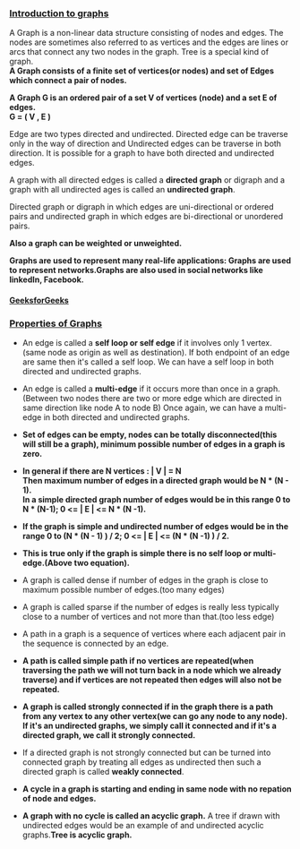 ### [Introduction to graphs](https://www.youtube.com/watch?v=gXgEDyodOJU&list=PL2_aWCzGMAwI3W_JlcBbtYTwiQSsOTa6P&index=38)       
A Graph is a non-linear data structure consisting of nodes and edges. The nodes are sometimes also referred to as vertices and the edges are lines or arcs that
connect any two nodes in the graph. Tree is a special kind of graph.   
**A Graph consists of a finite set of vertices(or nodes) and set of Edges which connect a pair of nodes.**   
  
**A Graph G is an ordered pair of a set V of vertices (node) and a set E of edges.**   
**G = ( V , E )**    

Edge are two types directed and undirected. Directed edge can be traverse only in the way of direction and Undirected edges can be traverse in both direction.
It is possible for a graph to have both directed and undirected edges.      

A graph with all directed edges
is called a **directed graph** or digraph and a graph with all undirected ages is called an **undirected graph**.   

Directed graph or digraph in which edges are uni-directional or ordered pairs and
undirected graph in which edges are bi-directional or unordered pairs.      

**Also a graph can be weighted or unweighted.**       

**Graphs are used to represent many real-life applications: Graphs are used to represent networks.Graphs are also used in social networks like linkedIn, Facebook.**  

#### [GeeksforGeeks](https://www.geeksforgeeks.org/graph-and-its-representations/)    

### [Properties of Graphs](https://www.youtube.com/watch?v=AfYqN3fGapc&list=PL2_aWCzGMAwI3W_JlcBbtYTwiQSsOTa6P&index=39)    
* An edge is called a **self loop or self edge** if it involves only 1 vertex. (same node as origin as well as destination).
If both endpoint of an edge are same then it's called a self loop. We can have a self loop in both directed and
undirected graphs.    

* An edge is called a **multi-edge** if it occurs more than once in a graph.(Between two nodes
there are two or more edge which are directed in same direction like
node A to node B) Once again, we can have a multi-edge in both directed and undirected graphs.

* **Set of edges can be empty, nodes can be totally disconnected(this will still be a graph), minimum possible number of edges in a graph is zero.**   

* **In general if there are N vertices : | V | = N**   
**Then maximum number of edges in a directed graph would be N * (N - 1).**   
**In a simple directed graph number of edges would be in this range 0 to N * (N-1); 0 <= | E | <= N * (N -1).**    

* **If the graph is simple and undirected number of edges would be in the range 0 to (N * (N - 1) ) / 2; 0 <= | E | <= (N * (N -1) ) / 2.**    

* **This is true only if the graph is simple there is no self loop or multi-edge.(Above two equation).**  

* A graph is called dense if number of edges in the graph is close to maximum
possible number of edges.(too many edges)   

* A graph is called sparse if the number of edges is really less
typically close to a number of vertices and not more than that.(too less edge)   

* A path in a graph is a sequence of vertices where each adjacent
pair in the sequence is connected by an edge.   

* **A path is called simple path if no vertices are repeated(when traversing the path we will not turn back in a node which we already traverse) and if vertices are not repeated then edges will also not be repeated.**     

* **A graph is called strongly connected if in the graph there is a path from any vertex to any other vertex(we can go any node to any node). If it's an undirected graphs, we simply call it connected and if it's a directed graph, we call it strongly connected.**    

* If a directed graph is not
strongly connected but can be turned into connected graph
by treating all edges as undirected
then such a directed graph is called **weakly connected**.     

* **A cycle in a graph is starting and ending in same node with no repation of node and edges.**  

* **A graph with no cycle is called an acyclic graph.** A tree if drawn with undirected edges would be an example of and undirected acyclic graphs.**Tree is acyclic graph.**







